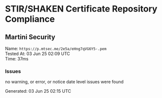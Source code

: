 # STIR/SHAKEN Certificate Repository Compliance

## Martini Security

Name: `https://p.mtsec.me/2e5a/eHng7qVG6Y5-.pem`\
Tested At: 03 Jun 25 02:09 UTC\
Time: 37ms

### Issues

no warning, or error, or notice date level issues were found

Generated: 03 Jun 25 02:15 UTC